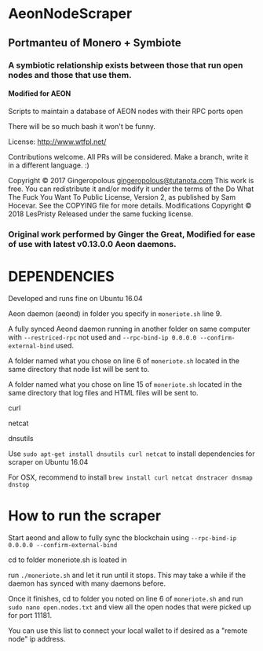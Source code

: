 # AeonNodeScraper
## Portmanteu of Monero + Symbiote
### A symbiotic relationship exists between those that run open nodes and those that use them.
#### Modified for AEON

Scripts to maintain a database of AEON nodes with their RPC ports open

There will be so much bash it won't be funny. 

License: http://www.wtfpl.net/

Contributions welcome. All PRs will be considered. Make a branch, write it in a different language. :)


Copyright © 2017 Gingeropolous <gingeropolous@tutanota.com>
This work is free. You can redistribute it and/or modify it under the
terms of the Do What The Fuck You Want To Public License, Version 2,
as published by Sam Hocevar. See the COPYING file for more details.
Modifications Copyright © 2018 LesPristy
Released under the same fucking license.

### Original work performed by Ginger the Great, Modified for ease of use with latest v0.13.0.0 Aeon daemons. 

# DEPENDENCIES

Developed and runs fine on Ubuntu 16.04 

Aeon daemon (aeond) in folder you specify in ``moneriote.sh`` line 9.  

A fully synced Aeond daemon running in another folder on same computer with ``--restriced-rpc`` not used and ``--rpc-bind-ip 0.0.0.0 --confirm-external-bind`` used.

A folder named what you chose on line 6 of ``moneriote.sh`` located in the same directory that node list will be sent to.

A folder named what you chose on line 15 of ``moneriote.sh`` located in the same directory that log files and HTML files will be sent to. 

curl   

netcat  

dnsutils  

Use ``sudo apt-get install dnsutils curl netcat`` to install dependencies for scraper on Ubuntu 16.04

For OSX, recommend to install ``brew install curl netcat dnstracer dnsmap dnstop``

# How to run the scraper

Start aeond and allow to fully sync the blockchain using ``--rpc-bind-ip 0.0.0.0 --confirm-external-bind``

cd to folder moneriote.sh is loated in

run ``./moneriote.sh`` and let it run until it stops. This may take a while if the daemon has synced with many daemons before.

Once it finishes, cd to folder you noted on line 6 of ``moneriote.sh`` and run ``sudo nano open.nodes.txt`` and view all the open nodes that were picked up for port 11181.

You can use this list to connect your local wallet to if desired as a "remote node" ip address. 
